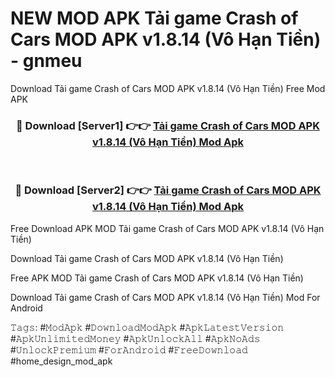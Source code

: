 # NEW MOD APK Tải game Crash of Cars MOD APK v1.8.14 (Vô Hạn Tiền) - gnmeu
Download Tải game Crash of Cars MOD APK v1.8.14 (Vô Hạn Tiền) Free Mod APK

<div align="center">
<h3>🔴 Download [Server1] 👉👉 <a href="https://apk-comot.site?title=Tải_game_Crash_of_Cars_MOD_APK_v1.8.14_(Vô_Hạn_Tiền)">Tải game Crash of Cars MOD APK v1.8.14 (Vô Hạn Tiền) Mod Apk</a></h3><br>

<h3>🔴 Download [Server2] 👉👉 <a href="https://apk-comot.site?title=Tải_game_Crash_of_Cars_MOD_APK_v1.8.14_(Vô_Hạn_Tiền)">Tải game Crash of Cars MOD APK v1.8.14 (Vô Hạn Tiền) Mod Apk</a></h3>
</div>


Free Download APK MOD Tải game Crash of Cars MOD APK v1.8.14 (Vô Hạn Tiền)

Download Tải game Crash of Cars MOD APK v1.8.14 (Vô Hạn Tiền) 

Free APK MOD Tải game Crash of Cars MOD APK v1.8.14 (Vô Hạn Tiền) 

Download Tải game Crash of Cars MOD APK v1.8.14 (Vô Hạn Tiền) Mod For Android

𝚃𝚊𝚐𝚜: #𝙼𝚘𝚍𝙰𝚙𝚔 #𝙳𝚘𝚠𝚗𝚕𝚘𝚊𝚍𝙼𝚘𝚍𝙰𝚙𝚔 #𝙰𝚙𝚔𝙻𝚊𝚝𝚎𝚜𝚝𝚅𝚎𝚛𝚜𝚒𝚘𝚗 #𝙰𝚙𝚔𝚄𝚗𝚕𝚒𝚖𝚒𝚝𝚎𝚍𝙼𝚘𝚗𝚎𝚢 #𝙰𝚙𝚔𝚄𝚗𝚕𝚘𝚌𝚔𝙰𝚕𝚕 #𝙰𝚙𝚔𝙽𝚘𝙰𝚍𝚜 #𝚄𝚗𝚕𝚘𝚌𝚔𝙿𝚛𝚎𝚖𝚒𝚞𝚖 #𝙵𝚘𝚛𝙰𝚗𝚍𝚛𝚘𝚒𝚍 #𝙵𝚛𝚎𝚎𝙳𝚘𝚠𝚗𝚕𝚘𝚊𝚍 #home_design_mod_apk
